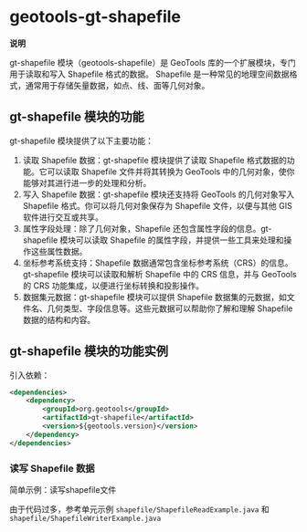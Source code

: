 # geotools-gt-shapefile

**说明**

gt-shapefile 模块（geotools-shapefile）是 GeoTools 库的一个扩展模块，专门用于读取和写入 Shapefile 格式的数据。
Shapefile 是一种常见的地理空间数据格式，通常用于存储矢量数据，如点、线、面等几何对象。

## gt-shapefile 模块的功能

gt-shapefile 模块提供了以下主要功能：

1. 读取 Shapefile 数据：gt-shapefile 模块提供了读取 Shapefile 格式数据的功能。它可以读取 Shapefile 文件并将其转换为
   GeoTools 中的几何对象，使你能够对其进行进一步的处理和分析。
2. 写入 Shapefile 数据：gt-shapefile 模块还支持将 GeoTools 的几何对象写入 Shapefile 格式。你可以将几何对象保存为 Shapefile
   文件，以便与其他 GIS 软件进行交互或共享。
3. 属性字段处理：除了几何对象，Shapefile 还包含属性字段的信息。gt-shapefile 模块可以读取 Shapefile
   的属性字段，并提供一些工具来处理和操作这些属性数据。
4. 坐标参考系统支持：Shapefile 数据通常包含坐标参考系统（CRS）的信息。gt-shapefile 模块可以读取和解析 Shapefile 中的 CRS
   信息，并与 GeoTools 的 CRS 功能集成，以便进行坐标转换和投影操作。
5. 数据集元数据：gt-shapefile 模块可以提供 Shapefile 数据集的元数据，如文件名、几何类型、字段信息等。这些元数据可以帮助你了解和理解
   Shapefile 数据的结构和内容。

## gt-shapefile 模块的功能实例

引入依赖：

```xml
<dependencies>
    <dependency>
        <groupId>org.geotools</groupId>
        <artifactId>gt-shapefile</artifactId>
        <version>${geotools.version}</version>
    </dependency>
</dependencies>
```

### 读写 Shapefile 数据

简单示例：读写shapefile文件

由于代码过多，参考单元示例 `shapefile/ShapefileReadExample.java` 和`shapefile/ShapefileWriterExample.java`



